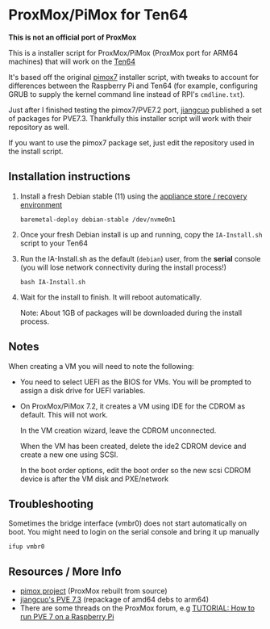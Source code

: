 # ProxMox/PiMox for Ten64

__This is not an official port of ProxMox__

This is a installer script for ProxMox/PiMox (ProxMox port for ARM64 machines) that
will work on the [Ten64](https://traverse.com.au/products/ten64-networking-platform/)

It's based off the original [pimox7](https://github.com/pimox/pimox7) installer script,
with tweaks to account for differences between the Raspberry Pi and Ten64
(for example, configuring GRUB to supply the kernel command line instead of RPI's `cmdline.txt`).

Just after I finished testing the pimox7/PVE7.2 port, [jiangcuo](https://github.com/jiangcuo/Proxmox-Arm64)
published a set of packages for PVE7.3. Thankfully this installer script will work with their
repository as well.

If you want to use the pimox7 package set, just edit the repository used in the install script.

## Installation instructions

1. Install a fresh Debian stable (11) using the [appliance store / recovery environment](https://ten64doc.traverse.com.au/software/appliancestore/)

   `baremetal-deploy debian-stable /dev/nvme0n1`

2. Once your fresh Debian install is up and running, copy the `IA-Install.sh` script to your Ten64

3. Run the IA-Install.sh as the default (`debian`) user, from the __serial__ console (you will lose network connectivity during the install process!)

   `bash IA-Install.sh`

4. Wait for the install to finish. It will reboot automatically.

   Note: About 1GB of packages will be downloaded during the install process.

## Notes

When creating a VM you will need to note the following:

* You need to select UEFI as the BIOS for VMs. You will be prompted to assign a disk
  drive for UEFI variables.

* On ProxMox/PiMox 7.2, it creates a VM using IDE for the CDROM as default. This will not work.

  In the VM creation wizard, leave the CDROM unconnected.

  When the VM has been created, delete the ide2 CDROM device and create a new one using SCSI.
  
  In the boot order options, edit the boot order so the new scsi CDROM device is after the VM disk and PXE/network

## Troubleshooting

Sometimes the bridge interface (vmbr0) does not start automatically on boot.
You might need to login on the serial console and bring it up manually

```
ifup vmbr0
```

## Resources / More Info

* [pimox project](https://github.com/pimox/pimox7) (ProxMox rebuilt from source)
* [jiangcuo's PVE 7.3](https://github.com/jiangcuo/Proxmox-Arm64) (repackage of amd64 debs to arm64)
* There are some threads on the ProxMox forum, e.g [TUTORIAL: How to run PVE 7 on a Raspberry Pi](https://forum.proxmox.com/threads/how-to-run-pve-7-on-a-raspberry-pi.95658/)
